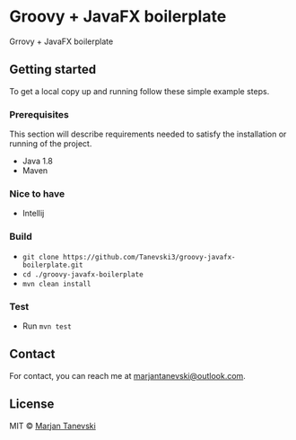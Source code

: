 # Groovy + JavaFX boilerplate
Grrovy + JavaFX boilerplate

## Getting started 
To get a local copy up and running follow these simple example steps.

### Prerequisites
This section will describe requirements needed to satisfy the installation or running of the project.

 - Java 1.8
 - Maven
 
### Nice to have
 - Intellij

### Build
 - `git clone https://github.com/Tanevski3/groovy-javafx-boilerplate.git`
 - `cd ./groovy-javafx-boilerplate`
 - `mvn clean install`

### Test
 - Run `mvn test`
 
## Contact

For contact, you can reach me at [marjantanevski@outlook.com](marjantanevski@outlook.com).

## License

MIT © [Marjan Tanevski](marjantanevski@outlook.com)
